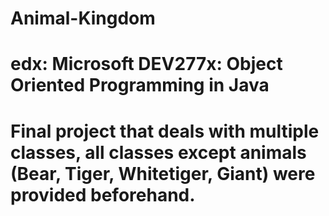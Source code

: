 # Animal-Kingdom

# edx: Microsoft DEV277x: Object Oriented Programming in Java 
# Final project that deals with multiple classes, all classes except animals (Bear, Tiger, Whitetiger, Giant) were provided beforehand.
